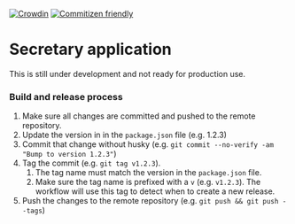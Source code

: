 [![Crowdin](https://badges.crowdin.net/secretary/localized.svg)](https://crowdin.com/project/secretary)
[![Commitizen friendly](https://img.shields.io/badge/commitizen-friendly-brightgreen.svg)](http://commitizen.github.io/cz-cli/)

# Secretary application

This is still under development and not ready for production use.

### Build and release process
1. Make sure all changes are committed and pushed to the remote repository.
1. Update the version in in the `package.json` file (e.g. 1.2.3)
1. Commit that change without husky (e.g. `git commit --no-verify -am "Bump to version 1.2.3"`)
1. Tag the commit (e.g. `git tag v1.2.3`).
    1. The tag name must match the version in the `package.json` file.
    1. Make sure the tag name is prefixed with a `v` (e.g. `v1.2.3`). The workflow will use this tag to detect when to create a new release.
1. Push the changes to the remote repository (e.g. `git push && git push --tags`)
